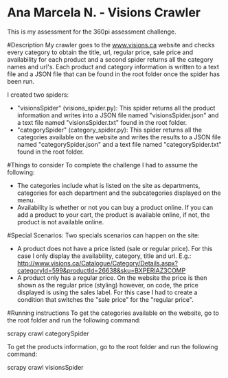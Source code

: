 # Ana Marcela N. - Visions Crawler
This is my assessment for the 360pi assessment challenge.

#Description
My crawler goes to the www.visions.ca website and checks every category to obtain the title, url, regular price, sale price and availability for each product and a second spider returns all the category names and url's. Each product and category information is written to a text file and a JSON file that can be found in the root folder once the spider has been run.

I created two spiders: 
* "visionsSpider" (visions_spider.py): This spider returns all the product information and writes into a JSON file named "visionsSpider.json" and a text file named "visionsSpider.txt" found in the root folder.
* "categorySpider" (category_spider.py): This spider returns all the categories available on the website and writes the results to a JSON file named "categorySpider.json" and a text file named "categorySpider.txt" found in the root folder.

#Things to consider
To complete the challenge I had to assume the following:
* The categories include what is listed on the site as departments, categories for each department and the subcategories displayed on the menu.
* Availability is whether or not you can buy a product online. If you can add a product to your cart, the product is available online, if not, the product is not available online.

#Special Scenarios:
Two specials scenarios can happen on the site:
* A product does not have a price listed (sale or regular price). For this case I only display the availability, category, title and url.
E.g.: http://www.visions.ca/Catalogue/Category/Details.aspx?categoryId=599&productId=26638&sku=BXPERIAZ3COMP
* A product only has a regular price. On the website the price is then shown as the regular price (styling) however, on code, the price displayed is using the sales label. For this case I had to create a condition that switches the "sale price" for the "regular price".

#Running instructions
To get the categories available on the website, go to the root folder and run the following command:

scrapy crawl categorySpider

To get the products information, go to the root folder and run the following command:

scrapy crawl visionsSpider
